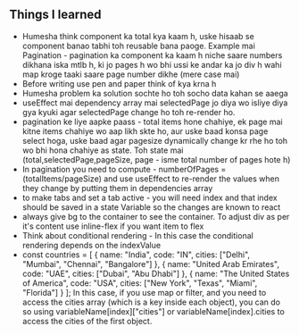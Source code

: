 ## Things I learned

- Humesha think component ka total kya kaam h, uske hisaab se component banao tabhi toh reusable bana paoge. Example mai Pagination - pagination ka component ka kaam h niche saare numbers dikhana iska mtlb h, ki jo pages h wo bhi ussi ke andar ka jo div h wahi map kroge taaki saare page number dikhe (mere case mai)
- Before writing use pen and paper think of kya krna h
- Humesha problem ka solution sochte ho toh socho data kahan se aaega
- useEffect mai dependency array mai selectedPage jo diya wo isliye diya gya kyuki agar selectedPage change ho toh re-render ho.
- pagination ke liye aapke paass - total items hone chahiye, ek page mai kitne items chahiye wo aap likh skte ho, aur uske baad konsa page select hoga, uske baad agar pagesize dynamically change kr rhe ho toh wo bhi hona chahiye as state. Toh state mai (total,selectedPage,pageSize, page - isme total number of pages hote h)
- In pagination you need to compute - numberOfPages = (totalItems/pageSize) and use useEffect to re-render the values when they change by putting them in dependencies array
- to make tabs and set a tab active - you will need index and that index should be saved in a state Variable so the changes are known to react
- always give bg to the container to see the container. To adjust div as per it's content use inline-flex if you want item to flex
- Think about conditional rendering - In this case the conditional rendering depends on the indexValue
- const countries = [
  { name: "India", code: "IN", cities: ["Delhi", "Mumbai", "Chennai", "Bangalore"] },
  { name: "United Arab Emirates", code: "UAE", cities: ["Dubai", "Abu Dhabi"] },
  { name: "The United States of America", code: "USA", cities: ["New York", "Texas", "Miami", "Florida"] }
  ];
  In this case, if you use map or filter, and you need to access the cities array (which is a key inside each object), you can do so using variableName[index]["cities"] or variableName[index].cities to access the cities of the first object.
